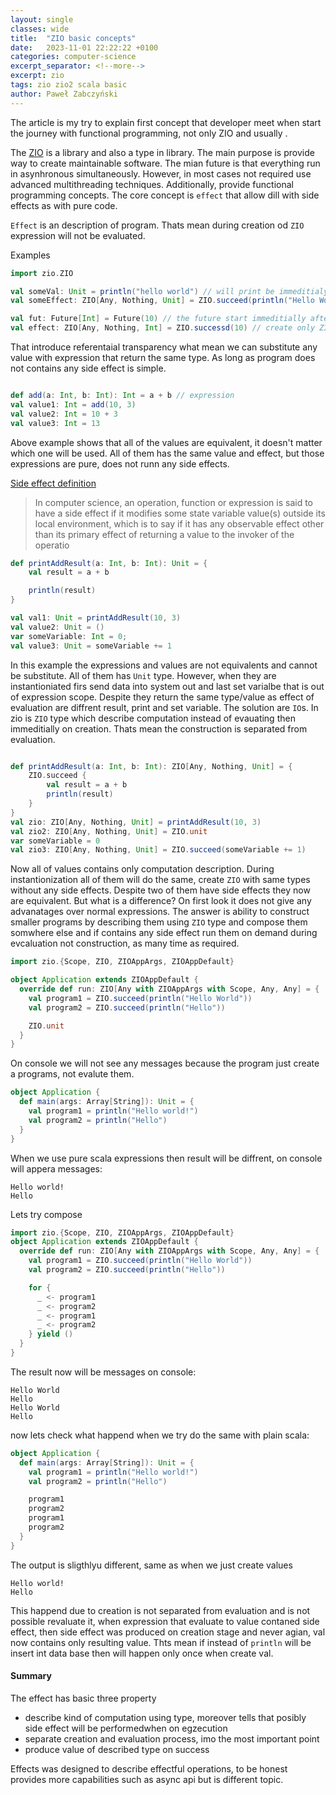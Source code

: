 ```yaml
---
layout: single
classes: wide
title:  "ZIO basic concepts"
date:   2023-11-01 22:22:22 +0100
categories: computer-science
excerpt_separator: <!--more-->
excerpt: zio
tags: zio zio2 scala basic
author: Paweł Zabczyński
---
```


The article is my try to explain first concept that developer meet when start the journey with functional programming, not only ZIO and usually .

The [ZIO](https://github.com/zio/zio) is a library and also a type in library. The main purpose is provide way to create maintainable software. 
The mian future is that everything run in asynhronous simultaneously. However, in most cases not required use advanced multithreading techniques. Additionally, provide functional programming concepts. The core concept is `effect` that allow dill with side effects as with pure code.


`Effect` is an description of program. Thats mean during creation od `ZIO` expression will not be evaluated.


Examples

```scala
import zio.ZIO

val someVal: Unit = println("hello world") // will print be immeditialy
val someEffect: ZIO[Any, Nothing, Unit] = ZIO.succeed(println("Hello World from effect")) // just construct ZIO structure, will not perform println
```


```scala
val fut: Future[Int] = Future(10) // the future start immeditially after create instance
val effect: ZIO[Any, Nothing, Int] = ZIO.successd(10) // create only ZIO container
```

That introduce referentaial transparency what mean we can substitute any value with expression that return the same type. As long as program does not contains any side effect is simple.

```scala

def add(a: Int, b: Int): Int = a + b // expression
val value1: Int = add(10, 3)
val value2: Int = 10 + 3
val value3: Int = 13
```
Above example shows that all of the values are equivalent, it doesn't matter which one will be used. All of them has the same value and effect, but those expressions are pure, does not runn any side effects.

[Side effect definition](https://en.wikipedia.org/wiki/Side_effect_(computer_science))
> In computer science, an operation, function or expression is said to have a side effect if it modifies some state variable value(s) outside its local environment, which is to say if it has any observable effect other than its primary effect of returning a value to the invoker of the operatio

```scala
def printAddResult(a: Int, b: Int): Unit = {
    val result = a + b

    println(result)
}

val val1: Unit = printAddResult(10, 3)
val value2: Unit = ()
var someVariable: Int = 0; 
val value3: Unit = someVariable += 1
```

In this example the expressions and values are not equivalents and cannot be substitute. All of them has `Unit` type. However, when they are instantioniated firs send data into system out and last set varialbe that is out of expression scope. Despite they return the same type/value as effect of evaluation are diffrent result, print and set variable. The solution are `IO`s. In zio is `ZIO` type which describe computation instead of evauating then immeditially on creation. Thats mean the construction is separated from evaluation.


```scala

def printAddResult(a: Int, b: Int): ZIO[Any, Nothing, Unit] = {
    ZIO.succeed {
        val result = a + b
        println(result)
    }
}
val zio: ZIO[Any, Nothing, Unit] = printAddResult(10, 3)
val zio2: ZIO[Any, Nothing, Unit] = ZIO.unit
var someVariable = 0
val zio3: ZIO[Any, Nothing, Unit] = ZIO.succeed(someVariable += 1)
```

Now all of values contains only computation description. During instantionization all of them will do the same, create `ZIO` with same types without any side effects. Despite two of them have side effects they now are equivalent. But what is a difference? On first look it does not give any advanatages over normal expressions. The answer is ability to construct smaller programs by describing them using `ZIO` type and compose them somwhere else and if contains any side effect run them on demand during evcaluation not construction, as many time as required.


```scala
import zio.{Scope, ZIO, ZIOAppArgs, ZIOAppDefault}

object Application extends ZIOAppDefault {
  override def run: ZIO[Any with ZIOAppArgs with Scope, Any, Any] = {
    val program1 = ZIO.succeed(println("Hello World"))
    val program2 = ZIO.succeed(println("Hello"))

    ZIO.unit
  }
}
```
On console we will not see any messages because the program just create a programs, not evalute them.

```scala
object Application {
  def main(args: Array[String]): Unit = {
    val program1 = println("Hello world!")
    val program2 = println("Hello")
  }
}
```
When we use pure scala expressions then result will be diffrent, on console will appera messages:

```shell
Hello world!
Hello
```


Lets try compose

```scala
import zio.{Scope, ZIO, ZIOAppArgs, ZIOAppDefault}
object Application extends ZIOAppDefault {
  override def run: ZIO[Any with ZIOAppArgs with Scope, Any, Any] = {
    val program1 = ZIO.succeed(println("Hello World"))
    val program2 = ZIO.succeed(println("Hello"))

    for {
      _ <- program1
      _ <- program2
      _ <- program1
      _ <- program2
    } yield ()
  }
}

```

The result now will be messages on console:

```shell
Hello World
Hello
Hello World
Hello
```

now lets check what happend when we try do the same with plain scala:

```scala
object Application {
  def main(args: Array[String]): Unit = {
    val program1 = println("Hello world!")
    val program2 = println("Hello")

    program1
    program2
    program1
    program2
  }
}
```
The output is sligthlyu different, same as when we just create values

```shell
Hello world!
Hello
```

This happend due to creation is not separated from evaluation and is not possible revaluate it, when expression that evaluate to value contaned side effect, then  side effect was produced on creation stage and never agian, val now contains only resulting value. Thts mean if instead of `println` will be insert int data base then will happen only once when create val. 

#### Summary

The effect has basic three property

- describe kind of computation using type, moreover tells that posibly side effect will be performedwhen on egzecution
- separate creation and evaluation process, imo the most important point
- produce value of described type on success

Effects was designed to describe effectful operations, to be honest provides more capabilities such as async api but is different topic.